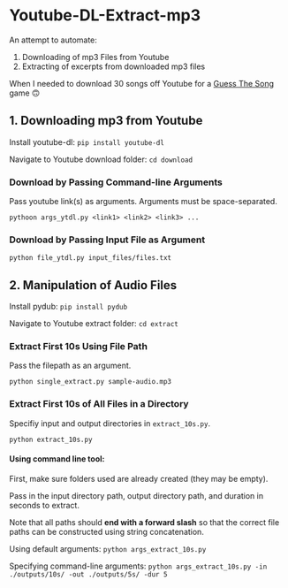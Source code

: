 # Youtube-DL-Extract-mp3

An attempt to automate:

1. Downloading of mp3 Files from Youtube
2. Extracting of excerpts from downloaded mp3 files

When I needed to download 30 songs off Youtube for a [Guess The Song](https://songtrivia2.io/) game 🙃


## 1. Downloading mp3 from Youtube
Install youtube-dl: `pip install youtube-dl`

Navigate to Youtube download folder:
`cd download`

### Download by Passing Command-line Arguments
Pass youtube link(s) as arguments. Arguments must be space-separated.

`pythoon args_ytdl.py <link1> <link2> <link3> ...` 

### Download by Passing Input File as Argument
`python file_ytdl.py input_files/files.txt`


## 2. Manipulation of Audio Files
Install pydub: `pip install pydub`

Navigate to Youtube extract folder: `cd extract`

### Extract First 10s Using File Path
Pass the filepath as an argument.

`python single_extract.py sample-audio.mp3`

### Extract First 10s of All Files in a Directory
Specifiy input and output directories in `extract_10s.py`.

`python extract_10s.py`

#### Using command line tool:
First, make sure folders used are already created (they may be empty).

Pass in the input directory path, output directory path, and duration in seconds to extract.

Note that all paths should **end with a forward slash** so that the correct file paths can be constructed using string concatenation.

Using default arguments: `python args_extract_10s.py`

Specifying command-line arguments: `python args_extract_10s.py -in ./outputs/10s/ -out ./outputs/5s/ -dur 5`
